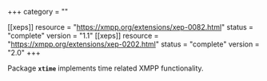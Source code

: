 +++
category = ""

[[xeps]]
  resource = "https://xmpp.org/extensions/xep-0082.html"
  status   = "complete"
  version  = "1.1"
[[xeps]]
  resource = "https://xmpp.org/extensions/xep-0202.html"
  status   = "complete"
  version  = "2.0"
+++

Package **`xtime`** implements time related XMPP functionality.
